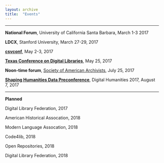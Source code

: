 ```yaml
---
layout: archive
title:  "Events"
---
```

---
**National Forum**, University of California Santa Barbara, March 1-3 2017<br/>

**LDCX**, Stanford University, March 27-29, 2017

[**csvconf**](https://github.com/csvconf/data-tables.csv/blob/master/themes/cultural-heritage-data.md), May 2-3, 2017

[**Texas Conference on Digital Libraries**](https://tcdl-ocs-tdl.tdl.org/tcdl/index.php/TCDL/TCDL2017), May 25, 2017

**Noon-time forum**, [Society of American Archivists](http://files.archivists.org/conference/2017/AM17_Preliminary_Flyer.pdf), July 25, 2017

[**Shaping Humanities Data Preconference**](https://collectionsasdata.github.io/dh2017/), Digital Humanities 2017, August 7, 2017

---
**Planned**

Digital Library Federation, 2017

American Historical Assocation, 2018

Modern Language Assocation, 2018

Code4lib, 2018

Open Repositories, 2018 

Digital Library Federation, 2018
